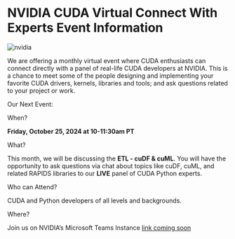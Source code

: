 # NVIDIA CUDA Virtual Connect With Experts Event Information
![nvidia](https://github.com/NVIDIA/accelerated-computing-hub/assets/172857182/0f315e16-cacd-44f5-9a77-fc62367b05cf)



We are offering a monthly virtual event where CUDA enthusiasts can connect directly with a panel of real-life CUDA developers at NVIDIA. This is a chance to meet some of the people designing and implementing your favorite CUDA drivers, kernels, libraries and tools; and ask questions related to your project or work.

Our Next Event:

When? 

**Friday, October 25, 2024 at 10-11:30am PT**

What?

This month, we will be discussing the **ETL - cuDF & cuML**. You will have the opportunity to ask questions via chat about topics like cuDF, cuML, and related RAPIDS libraries to our **LIVE** panel of CUDA Python experts.

Who can Attend? 

CUDA and Python developers of all levels and backgrounds.

Where? 

Join us on NVIDIA’s Microsoft Teams Instance [link coming soon]()




